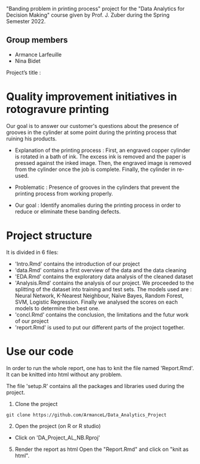 
"Banding problem in printing process" project for the "Data Analytics for Decision Making" course given by Prof. J. Zuber during the Spring Semester 2022.

## Group members 
* Armance Larfeuille 
* Nina Bidet

Project’s title : 
# Quality improvement initiatives in rotogravure printing

Our goal is to answer our customer's questions about the presence of grooves in the cylinder at some point during the printing process that ruining his products. 

- Explanation of the printing process : First, an engraved copper cylinder is rotated in a bath of ink. The excess ink is removed and the paper is pressed against the inked image. Then, the engraved image is removed from the cylinder once the job is complete. Finally, the cylinder in re-used.

- Problematic : Presence of grooves in the cylinders that prevent the printing process from working properly. 

- Our goal : Identify anomalies during the printing process in order to reduce or eliminate these banding defects. 

# Project structure 
It is divided in 6 files:
- 'Intro.Rmd' contains the introduction of our project 
- 'data.Rmd' contains a first overview of the data and the data cleaning 
- 'EDA.Rmd' contains the exploratory data analysis of the cleaned dataset
- 'Analysis.Rmd' contains the analysis of our project. 
  We proceeded to the splitting of the dataset into training and test sets.
  The models used are : Neural Network, K-Nearest Neighbour, Naïve Bayes, Random Forest, SVM, Logistic Regression. 
  Finally we analysed the scores on each models to determine the best one. 
- 'concl.Rmd' contains the conclusion, the limitations and the futur work of our project 
- 'report.Rmd' is used to put our different parts of the project together. 

# Use our code 
In order to run the whole report, one has to knit the file named 'Report.Rmd'. It can be knitted into html without any problem. 
 
The file 'setup.R' contains all the packages and libraries used during the project. 

1) Clone the project 
```
git clone https://github.com/ArmanceL/Data_Analytics_Project
```

2) Open the project (on R or R studio)
* Click on 'DA_Project_AL_NB.Rproj' 

5) Render the report as html
Open the "Report.Rmd" and click on "knit as html".
